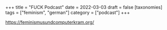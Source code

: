 +++
title = "FUCK Podcast"
date = 2022-03-03
draft = false
[taxonomies]
tags = ["feminism", "german"]
category = ["podcast"]
+++

https://feminismusundcomputerkram.org/
